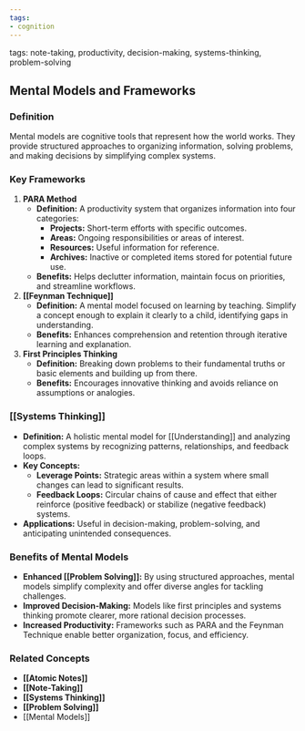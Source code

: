 ```yaml
---
tags: 
- cognition
---
```


tags: note-taking, productivity, decision-making, systems-thinking, problem-solving

## **Mental Models and Frameworks**

### Definition

Mental models are cognitive tools that represent how the world works. They provide structured approaches to organizing information, solving problems, and making decisions by simplifying complex systems.

### Key Frameworks

1. **PARA Method**
    - **Definition:** A productivity system that organizes information into four categories:
        - **Projects:** Short-term efforts with specific outcomes.
        - **Areas:** Ongoing responsibilities or areas of interest.
        - **Resources:** Useful information for reference.
        - **Archives:** Inactive or completed items stored for potential future use.
    - **Benefits:** Helps declutter information, maintain focus on priorities, and streamline workflows.
2. **[[Feynman Technique]]**
    - **Definition:** A mental model focused on learning by teaching. Simplify a concept enough to explain it clearly to a child, identifying gaps in understanding.
    - **Benefits:** Enhances comprehension and retention through iterative learning and explanation.
3. **First Principles Thinking**
    - **Definition:** Breaking down problems to their fundamental truths or basic elements and building up from there.
    - **Benefits:** Encourages innovative thinking and avoids reliance on assumptions or analogies.

### [[Systems Thinking]]

- **Definition:** A holistic mental model for [[Understanding]] and analyzing complex systems by recognizing patterns, relationships, and feedback loops.
- **Key Concepts:**
    - **Leverage Points:** Strategic areas within a system where small changes can lead to significant results.
    - **Feedback Loops:** Circular chains of cause and effect that either reinforce (positive feedback) or stabilize (negative feedback) systems.
- **Applications:** Useful in decision-making, problem-solving, and anticipating unintended consequences.

### Benefits of Mental Models

- **Enhanced [[Problem Solving]]:** By using structured approaches, mental models simplify complexity and offer diverse angles for tackling challenges.
- **Improved Decision-Making:** Models like first principles and systems thinking promote clearer, more rational decision processes.
- **Increased Productivity:** Frameworks such as PARA and the Feynman Technique enable better organization, focus, and efficiency.

### Related Concepts

- **[[Atomic Notes]]**
- **[[Note-Taking]]**
- **[[Systems Thinking]]**
- **[[Problem Solving]]**
- [[Mental Models]]